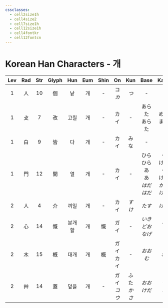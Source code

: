 ```yaml
---
cssclasses:
  - cell2size1h
  - cell4size2
  - cell7size1h
  - cell12size1h
  - cell4fontkr
  - cell12fontcn
---
```


# Korean Han Characters - 개

| Lev | Rad | Str | Glyph | Hun | Eum | Shin |     On     |    Kun     |                Base                |                Kana                | Simp |    Man    |  Can  | Viet |
| :-: | :-: | :-: | :---: | :-: | :-: | :--: | :--------: | :--------: | :--------------------------------: | :--------------------------------: | :--: | :-------: | :---: | :--: |
|  1  |  人  | 10  |   個   |  낱  |  개  |  -   |  コ<br>*カ*  |    *つ*     |                 -                  |                 -                  |  个   | gě<br>gè  |  go3  |  cá  |
|  1  |  攴  |  7  |   改   | 고칠  |  개  |  -   |     カイ     |     -      |             あらた<br>あらた             |              める<br>まる              |  -   |    gǎi    | goi2  | cải  |
|  1  |  白  |  9  |   皆   |  다  |  개  |  -   |     カイ     |     みな     |                 -                  |                 -                  |  -   |    jiē    | gaai1 | giai |
|  1  |  門  | 12  |   開   |  열  |  개  |  -   |     カイ     |     -      | ひら<br>ひら<br>あ<br>あ<br>*はだ*<br>*はだ* | く<br>ける<br>く<br>ける<br>*かる*<br>*ける* |  开   |    kāi    | hoi1  | khai |
|  2  |  人  |  4  |   介   | 끼일  |  개  |  -   |     カイ     |    *すけ*    |                *たす*                |                *ける*                |  -   |    jiè    | gaai3 | giới |
|  2  |  心  | 14  |   慨   | 분개할 |  개  |  慨   |     ガイ     |     -      |           *いきどお*<br>*なげ*           |              *る<br>く*              |  慨   |    kǎi    | koi3  | khái |
|  2  |  木  | 15  |   槪   | 대개  |  개  |  概   |  ガイ<br>カイ  |     -      |               *おおむ*                |                *ね*                 |  概   |    gài    | koi3  | khái |
|  2  |  艸  | 14  |   蓋   | 덮을  |  개  |  -   | ガイ<br>*コウ* | ふた<br>*かさ* |             *おお<br>けだ*             |              *う<br>し*              |  盖   | gài<br>gě | koi3  | cái  |
 
